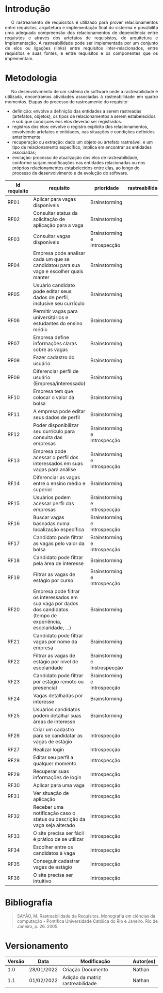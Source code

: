 # Introdução
<p style="text-indent: 20px; text-align: justify">
O rastreamento de requissitos é utilizado para prover relacionamentos entre requisitos, arquitetura e implementação final do sisterma e possibilita uma adequada compreensão dos relacionamentos de dependência entre requisitos e através dos artefatos de requisistos, de arquitetura e implementação.
A rastreabilidade pode ser implementada por  um conjunto de elos ou ligações (links) entre requisitos inter-relacionados, entre requisitos e suas fontes, e entre requisitos e os componentes que os implementam.
</p>

# Metodologia
<p style="text-indent: 20px; text-align: justify">
No desenvolvimento de um sistema de software onde a rastreabilidade é utilizada, encontramos atividades associadas à rastreabilidade em quatro momentos.
Etapas do processo de rastreamento do requisito:

* definição: envolve a definição das entidades a serem rastreadas (artefatos, objetos), os tipos de relacionamentos a serem estabelecidos e sob que condiçoes eos elos deverão ser registrados.
* registros dos elos: envolve o registro explícito dos relacionamentos, envolvendo artefatos e entidades, nas situações e condições definidos anteriormente.
* recuperação ou extração: dado um objeto ou artefato rastreável, e um tipo de relacionamento específico, implica em encontrar as entidades associadas;
* evolução: processo de atualização dos elos de rastreabilidade, conforme surjam modificações nas entidades relacionadas ou nos próprios relacionamentos estabelecidos entre elas, ao longo do processo de desenvolvimento e de evolução do software.
</p>

Id requisito | requisito | prioridade | rastreabilidade
|--|--|--|--|
| RF01 | Aplicar para vagas disponíveis | Brainstorming |
| RF02 | Consultar status da solicitação de aplicação para a vaga | Brainstorming |
| RF03 | Consultar vagas disponíveis | Brainstorming e Introspecção |
| RF04 | Empresa pode analisar cada um que se candidatou para sua vaga e escolher quais manter | Brainstorming |
| RF05 | Usuário candidato pode editar seus dados de perfil, inclusive seu currículo | Brainstorming |
| RF06 | Permitir vagas para universitários e estudantes do ensino médio | Brainstorming |
| RF07 | Empresa define informações claras sobre as vagas | Brainstorming |
| RF08 | Fazer cadastro do usuário | Brainstorming |
| RF09 | Diferenciar perfil de usuário (Empresa/interessado) | Brainstorming |
| RF10 | Empresa tem que colocar o valor da bolsa | Brainstorming |
| RF11 | A empresa pode editar seus dados de perfil | Brainstorming |
| RF12 | Poder disponibilizar seu currículo para consulta das empresas | Brainstorming e Introspecção |
| RF13 | Empresa pode acessar o perfil dos interessados em suas vagas para análise | Brainstorming e Introspecção |
| RF14 | Diferenciar as vagas entre o ensino médio e superior | Brainstorming |
| RF15 | Usuários podem acessar perfil das empresas | Brainstorming e Introspecção |
| RF16 | Buscar vagas baseadas numa localização específica | Brainstorming e Introspecção |
| RF17 | Candidato pode filtrar as vagas pelo valor da bolsa | Brainstorming e Introspecção |
| RF18 | Candidato pode filtrar pela área de interesse | Brainstorming |
| RF19 | Filtrar as vagas de estágio por curso | Brainstorming e Introspecção|
| RF20 | Empresa pode filtrar os interessados em sua vaga por dados dos candidatos (tempo de experiência, escolaridade, ...) | Brainstorming |
| RF21 | Candidato pode filtrar vagas por nome da empresa | Brainstorming |
| RF22 | Filtrar as vagas de estágio por nível de escolaridade | Brainstorming e Instrospecção |
| RF23 | Candidato pode filtrar por estágio remoto ou presencial | Brainstorming e Introspecção |
| RF24 | Vagas detalhadas por interesse | Brainstorming |
| RF25 | Usuários candidatos podem detalhar suas áreas de interesse | Brainstorming |
| RF26 | Criar um cadastro para se candidatar as vagas de estágio | Introspecção |
| RF27 | Realizar login | Introspecção |
| RF28 | Editar seu perfil a qualquer momento | Introspecção |
| RF29 | Recuperar suas informações de login | Introspecção |
| RF30 | Aplicar para uma vaga | Introspecção |
| RF31 | Ver situação de aplicação | Introspecção |
| RF32 | Receber uma notificação caso o status ou descrição da vaga seja alterado | Introspecção |
| RF33 | O site precisa ser fácil é prático de se utilizar | Introspecção |
| RF34 | Escolher entre os candidatos à vaga | Introspecção |
| RF35 | Conseguir cadastrar vagas de estágio | Introspecção |
| RF36 | O site precisa ser intuitivo | Introspecção |

# Bibliografia

> SAYÃO, M. Rastreabilidade de Requisitos. Monografia em ciências da computação - Pontifica Universidade Católica do Rio e Janeiro. Rio de Janeiro, p. 26. 2005.

# Versionamento

Versão | Data | Modificação | Autor(es) |
|--|--|--|--|
|1.0| 28/01/2022 | Criação Documento | Nathan |
|1.1| 01/02/2022 | Adição da matriz rastreabilidade | Nathan |